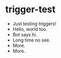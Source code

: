 # trigger-test
 - Just testing triggers!
 - Hello, world too.
 - Bot says hi.
 - Long time no see.
 - More.
 - More.
